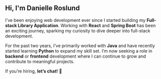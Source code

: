 ## Hi, I'm Danielle Roslund

<!--
**danielleroslund/danielleroslund** is a ✨ _special_ ✨ repository because its `README.md` (this file) appears on your GitHub profile. -->

I've been enjoying web development ever since I started building my **Full-stack Library Application**. Working with **React** and **Spring Boot** has been an exciting journey, sparking my curiosity to dive deeper into full-stack development.

For the past two years, I’ve primarily worked with **Java** and have recently started learning **Python** to expand my skill set. I’m now seeking a role in **backend** or **frontend** development where I can continue to grow and contribute to meaningful projects.

If you’re hiring, **let’s chat!** 🚀

